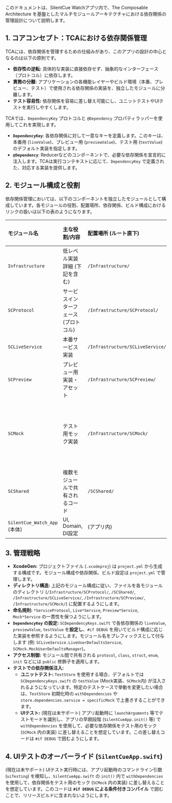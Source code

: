 このドキュメントは、SilentCue Watchアプリ内で、The Composable Architecture を基盤としたマルチモジュールアーキテクチャにおける依存関係の管理設計について説明します。

## 1. コアコンセプト：TCAにおける依存関係管理

TCAには、依存関係を管理するための仕組みがあり、このアプリの設計の中心となるのは以下の原則です。

*   **依存性の逆転:** 具体的な実装に直接依存せず、抽象的なインターフェース（プロトコル）に依存します。
*   **責務の分離:** アプリケーションの各機能レイヤーやビルド環境（本番、プレビュー、テスト）で使用される依存関係の実装を、独立したモジュールに分離します。
*   **テスト容易性:** 依存関係を容易に差し替え可能にし、ユニットテストやUIテストを実行しやすくします。

TCAでは、`DependencyKey` プロトコルと `@Dependency` プロパティラッパーを使用してこれを実現します。

*   **`DependencyKey`**: 各依存関係に対して一意なキーを定義します。このキーは、本番用 (`liveValue`)、プレビュー用 (`previewValue`)、テスト用 (`testValue`) のデフォルト実装を指定します。
*   **`@Dependency`**: Reducerなどのコンポーネントで、必要な依存関係を宣言的に注入します。TCAは実行コンテキストに応じて、`DependencyKey` で定義された、対応する実装を提供します。

## 2. モジュール構成と役割

依存関係管理においては、以下のコンポーネントを独立したモジュールとして構成しています。各モジュールの役割、配置場所、依存関係、ビルド構成におけるリンクの扱いは以下の表のようになります。

| モジュール名           | 主な役割/内容                         | 配置場所 (ルート直下)            | Xcodeターゲット (Type) | 主な依存先                   | ビルド構成リンク           | アクセス制御 |
| :------------------- | :------------------------------------ | :----------------------------- | :------------------- | :------------------------- | :----------------------- | :--------- |
| `Infrastructure`     | 低レベル実装詳細 (下記を含む)         | `/Infrastructure/`             | -                    | -                          | -                        | -          |
|   `SCProtocol`       | サービスインターフェース (プロトコル) | `/Infrastructure/SCProtocol/`  | `library.static`     | `Dependencies`           | 常時                     | `public`   |
|   `SCLiveService`    | 本番サービス実装                      | `/Infrastructure/SCLiveService/` | `library.static`     | `SCProtocol`, `ComposableArchitecture` | 常時                     | `public`   |
|   `SCPreview`        | プレビュー用実装・アセット            | `/Infrastructure/SCPreview/`   | `library.static`     | `SCProtocol`, `ComposableArchitecture` | Debug のみ (Appリンク時) | `public`   |
|   `SCMock`           | テスト用モック実装                    | `/Infrastructure/SCMock/`      | `library.static`     | `SCProtocol`, `ComposableArchitecture` | Debug のみ (Appリンク時), 常時 (Testsリンク時) | `public`   |
| `SCShared`         | 複数モジュールで共有されるコード      | `/SCShared/`                   | `library.static`     | `SCProtocol`, `ComposableArchitecture` | 常時                     | `public`   |
| `SilentCue_Watch_App` (本体) | UI, Domain, DI設定             | (アプリ内)                     | `application.watchapp2`| 各モジュール, `ComposableArchitecture` | -                        | -          |

## 3. 管理戦略

*   **XcodeGen:** プロジェクトファイル (`.xcodeproj`) は `project.yml` から生成する構成です。モジュール構成や依存関係、ビルド設定は `project.yml` で管理します。
*   **ディレクトリ構造:** 上記のモジュール構成に従い、ファイルを各モジュールのディレクトリ (`/Infrastructure/SCProtocol/`, `/SCShared/`, `/Infrastructure/SCLiveService/`, `/Infrastructure/SCPreview/`, `/Infrastructure/SCMock/`) に配置するようにします。
*   **命名規則:** `*ServiceProtocol`, `Live*Service`, `Preview*Service`, `Mock*Service` の一貫性を保つようにします。
*   **`DependencyKey` の設定:** `SCDependencyKeys.swift` で各依存関係の `liveValue`, `previewValue`, `testValue` を**設定し**、`#if DEBUG` を用いてビルド構成に応じた実装を参照するようにします。モジュール名をプレフィックスとして付与します (例: `SCLiveService.LiveUserDefaultsService`, `SCMock.MockUserDefaultsManager`)。
*   **アクセス制御:** モジュール間で共有される `protocol`, `class`, `struct`, `enum`, `init` などには `public` 修飾子を適用します。
*   **テストでの依存関係注入:**
    *   **ユニットテスト:** `TestStore` を使用する場合、デフォルトでは `SCDependencyKeys.swift` の `testValue` (Mock実装、`SCMock`内) が注入されるようになっています。特定のテストケースで挙動を変更したい場合は、`TestStore` 初期化時の `withDependencies` や `store.dependencies.service = specificMock` で上書きすることができます。
    *   **UIテスト:** (現在は未サポート) アプリ起動時に `launchArguments` 等でテストモードを識別し、アプリの早期段階 (`SilentCueApp.init()` 等) で `withDependencies` を使用して、必要な依存関係をテスト用のモック (`SCMock` 内の実装) に差し替えることを想定しています。この差し替えコードは `#if DEBUG` で囲むようにします。

## 4. UIテストのオーバーライド (`SilentCueApp.swift`)

(現在は未サポート) UIテスト実行時には、アプリ起動時のコマンドライン引数 (`uiTesting`) を検知し、`SilentCueApp.swift` の `init()` 内で `withDependencies` を使用して、依存関係をテスト用のモック (`SCMock` 内の実装) に差し替えることを想定しています。このコードは **`#if DEBUG` による条件付きコンパイル** で囲むことで、リリースビルドに含まれないようにします。
